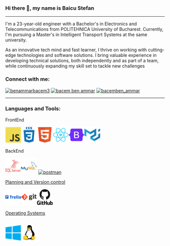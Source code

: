### Hi there 👋, my name is Baicu Stefan 
---

I'm a 23-year-old engineer with a Bachelor's in Electronics and Telecommunications from POLITEHNICA University of Bucharest. 
Currently, I'm pursuing a Master's in Intelligent Transport Systems at the same university.

As an innovative tech mind and fast learner, I thrive on working with cutting-edge technologies and software solutions. 
I bring valuable experience in developing technical solutions, both independently and as part of a team, while continuously expanding my skill set to tackle new challenges

<h3 align="left">Connect with me:</h3>
<p align="left">
<a href="https://twitter.com/stephbaicu" target="blank"><img align="center" src="https://raw.githubusercontent.com/rahuldkjain/github-profile-readme-generator/master/src/images/icons/Social/twitter.svg" alt="benammarbacem3" height="30" width="40" /></a>
<a href="https://www.linkedin.com/in/%C8%99tefan-adrian-baicu-4324b2244/" target="blank"><img align="center" src="https://raw.githubusercontent.com/rahuldkjain/github-profile-readme-generator/master/src/images/icons/Social/linked-in-alt.svg" alt="bacem ben ammar" height="30" width="40" /></a>
<a href="https://www.instagram.com/_stefan.sb_/" target="blank"><img align="center" src="https://raw.githubusercontent.com/rahuldkjain/github-profile-readme-generator/master/src/images/icons/Social/instagram.svg" alt="bacemben_ammar" height="30" width="40" /></a>
</p>

---
<h3 align="left">Languages and Tools:</h3>

FrontEnd

<img src="https://github.com/devicons/devicon/blob/master/icons/javascript/javascript-original.svg" alt="JS" width="50" height="50"/><img src="https://github.com/devicons/devicon/blob/master/icons/css3/css3-plain-wordmark.svg" alt="Css" width="50" height="50"/><img src="https://github.com/devicons/devicon/blob/master/icons/html5/html5-original.svg" alt="html5" width="50" height="50"/><img src="https://github.com/devicons/devicon/blob/master/icons/react/react-original.svg" alt="react" width="50" height="50"/><img src="https://github.com/devicons/devicon/blob/master/icons/bootstrap/bootstrap-plain.svg" alt="bootstrap" width="50" height="50"/><img src="https://github.com/devicons/devicon/blob/master/icons/materialui/materialui-original.svg" alt="materialui" width="50" height="50"/>


BackEnd

<img src="https://github.com/devicons/devicon/blob/master/icons/microsoftsqlserver/microsoftsqlserver-plain-wordmark.svg" alt="SQLServer" width="50" height="50"/><img src="https://github.com/devicons/devicon/blob/master/icons/mysql/mysql-original-wordmark.svg" alt="SQL" width="50" height="50"/>
<a href="https://postman.com" target="_blank" rel="noreferrer"> <img src="https://www.vectorlogo.zone/logos/getpostman/getpostman-icon.svg" alt="postman" width="40" height="40"/>

Planning and Version control

<img 
src="https://github.com/devicons/devicon/blob/master/icons/trello/trello-plain-wordmark.svg" alt="trello" width="50" height="50"/><img src="https://github.com/devicons/devicon/blob/master/icons/git/git-original-wordmark.svg" alt="git" width="50" height="50"/><img src="https://github.com/devicons/devicon/blob/master/icons/github/github-original-wordmark.svg" alt="github" width="50" height="50"/>


Operating Systems

<img src="https://github.com/devicons/devicon/blob/master/icons/windows8/windows8-original.svg" alt="Windows" width="50" height="50"/><img
 src="https://github.com/devicons/devicon/blob/master/icons/linux/linux-original.svg" alt="linux" width="50" height="50"/>
---
<!--
**StefanBaicu/StefanBaicu** is a ✨ _special_ ✨ repository because its `README.md` (this file) appears on your GitHub profile.

Here are some ideas to get you started:

- 🔭 I’m currently working on ...
- 🌱 I’m currently learning ...
- 👯 I’m looking to collaborate on ...
- 🤔 I’m looking for help with ...
- 💬 Ask me about ...
- 📫 How to reach me: ...
- 😄 Pronouns: ...
- ⚡ Fun fact: ...
-->
